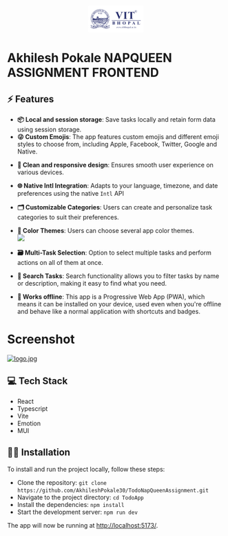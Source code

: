 <!-- prettier-ignore -->
<p align="center">
<img src="public/logo256.png" width="128px" />
<h1>Akhilesh Pokale NAPQUEEN ASSIGNMENT FRONTEND</h1>
</p>

<p align="center">



## ⚡ Features

- **📦 Local and session storage**: Save tasks locally and retain form data using session storage.
- **😜 Custom Emojis**: The app features custom emojis and different emoji styles to choose from, including Apple, Facebook, Twitter, Google and Native.

<!-- <br/><img src="public/screenshots/RecievedTask.png" width="250px" /> -->
- **📱 Clean and responsive design**: Ensures smooth user experience on various devices.
- **🌐 Native Intl Integration**: Adapts to your language, timezone, and date preferences using the native `Intl` API
- **🗂️ Customizable Categories**: Users can create and personalize task categories to suit their preferences.
- **🎨 Color Themes**: Users can choose several app color themes. <br/> <img src="screenshots/ColorThemes.png" width="200px" />
- **🗃️ Multi-Task Selection**: Option to select multiple tasks and perform actions on all of them at once.
- **🔎 Search Tasks**: Search functionality allows you to filter tasks by name or description, making it easy to find what you need.

- **📴 Works offline**: This app is a Progressive Web App (PWA), which means it can be installed on your device, used even when you're offline and behave like a normal application with shortcuts and badges.<br/>

# Screenshot

[![logo.jpg](https://i.postimg.cc/RhY9Fh9S/logo.jpg)](https://postimg.cc/RJw2pMNy)

## 💻 Tech Stack

- React
- Typescript
- Vite
- Emotion
- MUI

## 👨‍💻 Installation

To install and run the project locally, follow these steps:

- Clone the repository: `git clone https://github.com/AkhileshPokale30/TodoNapQueenAssignment.git`
- Navigate to the project directory: `cd TodoApp`
- Install the dependencies: `npm install`
- Start the development server: `npm run dev`

The app will now be running at [http://localhost:5173/](http://localhost:5173/).

